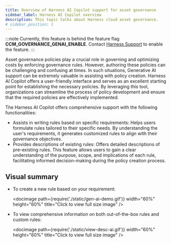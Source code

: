 ```yaml
---
title: Overview of Harness AI Copilot support for asset governance
sidebar_label: Harness AI Copilot overview 
description: This topic talks about Harness cloud asset governance.
# sidebar_position: 1
---
```

:::note
Currently, this feature is behind the feature flag **CCM_GOVERNANCE_GENAI_ENABLE**. Contact [Harness Support](mailto:support@harness.io) to enable the feature.
:::

Asset governance policies play a crucial role in governing and optimizing costs by enforcing governance rules. However, authoring these policies can be challenging and confusing at times. In such situations, Generative AI support can be extremely valuable in assisting with policy creation. Harness AI Copilot offers a user-friendly interface and serves as an excellent starting point for establishing the necessary policies. By leveraging this tool, organizations can streamline the process of policy development and ensure that the required policies are effectively implemented.

The Harness AI Copilot offers comprehensive support with the following functionalities:

* Assists in writing rules based on specific requirements: Helps users formulate rules tailored to their specific needs. By understanding the user's requirements, it generates customized rules to align with their governance objectives.
* Provides descriptions of existing rules: Offers detailed descriptions of pre-existing rules. This feature allows users to gain a clear understanding of the purpose, scope, and implications of each rule, facilitating informed decision-making during the policy creation process.

## Visual summary

* To create a new rule based on your requirement: 

  <docimage path={require('./static/gen-ai-demo.gif')} width="60%" height="60%" title="Click to view full size image" />

* To view comprehensive information on both out-of-the-box rules and custom rules:

  <docimage path={require('./static/view-desc-ai.gif')} width="60%" height="60%" title="Click to view full size image" />
